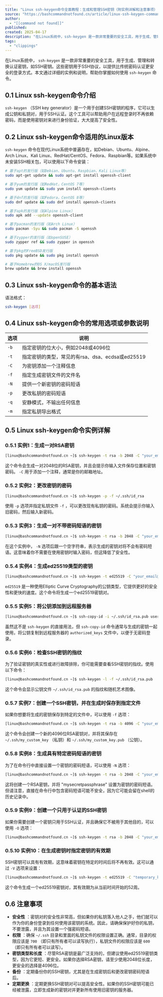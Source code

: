 ```yaml
---
title: "Linux ssh-keygen命令全面教程：生成和管理SSH密钥（附实例详解和注意事项）-Linux入门自学网"
source: "https://bashcommandnotfound.cn/article/linux-ssh-keygen-command"
author:
  - "[[command not found]]"
published:
created: 2025-04-17
description: "在Linux系统中，ssh-keygen 是一款非常重要的安全工具，用于生成、管理和转换认证密钥，如SSH密钥。这些密钥用于SSH协议，以提供比传统密码认证更安全的登录方式。本文通过详细的实例和说明，帮助你掌握如何使用 ssh-keygen 命令。 Linux ssh-keygen命令介绍 ssh-"
tags:
  - "clippings"
---
```

在Linux系统中， `ssh-keygen` 是一款非常重要的安全工具，用于生成、管理和转换认证密钥，如SSH密钥。这些密钥用于SSH协议，以提供比传统密码认证更安全的登录方式。本文通过详细的实例和说明，帮助你掌握如何使用 `ssh-keygen` 命令。

## 0.1 Linux ssh-keygen命令介绍

`ssh-keygen` （SSH key generator）是一个用于创建SSH密钥的程序，它可以生成公钥和私钥对，用于SSH认证。这个工具可以帮助用户在远程登录时不再依赖密码，而是使用密钥对来进行身份验证，大大提高了安全性。

## 0.2 Linux ssh-keygen命令适用的Linux版本

`ssh-keygen` 命令在现代Linux系统中普遍存在，如Debian、Ubuntu、Alpine、Arch Linux、Kali Linux、RedHat/CentOS、Fedora、Raspbian等。如果系统中未安装SSH相关包，可以使用以下命令安装：

```bash
# 基于apt的发行版（如Debian、Ubuntu、Raspbian、Kali Linux等）
sudo apt-get update && sudo apt-get install openssh-client

# 基于yum的发行版（如RedHat，CentOS 7等）
sudo yum update && sudo yum install openssh-clients

# 基于dnf的发行版（如Fedora，CentOS 8等）
sudo dnf update && sudo dnf install openssh-clients

# 基于apk的发行版（如Alpine Linux）
sudo apk add --update openssh-client

# 基于pacman的发行版（如Arch Linux）
sudo pacman -Syu && sudo pacman -S openssh

# 基于zypper的发行版（如openSUSE）
sudo zypper ref && sudo zypper in openssh

# 基于pkg的FreeBSD发行版
sudo pkg update && sudo pkg install openssh

# 基于Homebrew的OS X/macOS发行版
brew update && brew install openssh
```

## 0.3 Linux ssh-keygen命令的基本语法

语法格式：

```bash
ssh-keygen [选项]
```

## 0.4 Linux ssh-keygen命令的常用选项或参数说明

| 选项 | 说明 |
| --- | --- |
| `-b` | 指定密钥的位大小，例如2048或4096位 |
| `-t` | 指定密钥的类型，常见的有rsa、dsa、ecdsa或ed25519 |
| `-C` | 为密钥添加一个注释信息 |
| `-f` | 指定生成密钥文件的文件名 |
| `-N` | 提供一个新密钥的密码短语 |
| `-p` | 更改私钥的密码短语 |
| `-q` | 安静模式，不输出任何信息 |
| `-m` | 指定私钥导出格式 |

## 0.5 Linux ssh-keygen命令实例详解

### 0.5.1 实例1：生成一对RSA密钥

```bash
[linux@bashcommandnotfound.cn ~]$ ssh-keygen -t rsa -b 2048 -C "your_email@example.com"
```

这个命令会生成一对2048位的RSA密钥，并且会提示你输入文件保存位置和密钥密码。 `-C` 用于添加一个注释，通常是你的邮箱地址。

### 0.5.2 实例2：更改密钥的密码

```bash
[linux@bashcommandnotfound.cn ~]$ ssh-keygen -p -f ~/.ssh/id_rsa
```

使用 `-p` 选项并指定私钥文件 `-f` ，可以更改现有私钥的密码。系统会提示你输入旧密码，然后输入新密码。

### 0.5.3 实例3：生成一对不带密码短语的密钥

```bash
[linux@bashcommandnotfound.cn ~]$ ssh-keygen -t rsa -b 2048 -C "your_email@example.com" -N ""
```

在这个实例中， `-N` 选项后跟一个空字符串，表示生成的密钥对将不会有密码短语。这意味着你不需要在使用密钥时输入密码，但这降低了安全性。

### 0.5.4 实例4：生成ed25519类型的密钥

```bash
[linux@bashcommandnotfound.cn ~]$ ssh-keygen -t ed25519 -C "your_email@example.com"
```

`ed25519` 是一种使用Elliptic Curve Cryptography的公钥类型，它提供更好的安全性和更快的速度。这个命令将生成一个ed25519密钥对。

### 0.5.5 实例5：将公钥添加到远程服务器

```bash
[linux@bashcommandnotfound.cn ~]$ ssh-copy-id -i ~/.ssh/id_rsa.pub user@remote-host
```

虽然这不是 `ssh-keygen` 的直接用法，但 `ssh-copy-id` 命令通常与生成的密钥一起使用，将公钥复制到远程服务器的 `authorized_keys` 文件中，以便于无密码登录。

### 0.5.6 实例6：检查SSH密钥的指纹

为了验证密钥的真实性或进行故障排除，你可能需要查看SSH密钥的指纹。使用以下命令：

```bash
[linux@bashcommandnotfound.cn ~]$ ssh-keygen -l -f ~/.ssh/id_rsa.pub
```

这个命令会显示公钥文件 `~/.ssh/id_rsa.pub` 的指纹和随机艺术图像。

### 0.5.7 实例7：创建一个SSH密钥，并在生成时保存到指定文件

如果你想要将生成的密钥保存到特定的文件中，可以使用 `-f` 选项：

```bash
[linux@bashcommandnotfound.cn ~]$ ssh-keygen -t rsa -b 4096 -C "your_email@example.com" -f ~/.ssh/my_custom_key
```

这个命令会创建一个新的4096位RSA密钥对，并将其保存在 `~/.ssh/my_custom_key` （私钥）和 `~/.ssh/my_custom_key.pub` （公钥）。

### 0.5.8 实例8：生成具有特定密码短语的密钥

为了在命令行中直接设置一个密钥的密码短语，可以使用 `-N` 选项：

```bash
[linux@bashcommandnotfound.cn ~]$ ssh-keygen -t rsa -b 2048 -C "your_email@example.com" -N "mysecretpassphrase"
```

这将创建一个RSA密钥，并将 "mysecretpassphrase" 设置为密钥的密码短语。但请注意，直接在命令行中包含密码短语可能不安全，因为它可能会留在shell的历史记录中。

### 0.5.9 实例9：创建一个只用于认证的SSH密钥

如果你需要创建一个密钥只用于SSH认证，并且确保它不被用于其他目的，可以使用 `-O` 选项：

```bash
[linux@bashcommandnotfound.cn ~]$ ssh-keygen -t rsa -b 2048 -C "your_email@example.com" -O use-only-for-authentication=yes
```

### 0.5.10 实例10：在生成密钥时指定密钥的有效期

SSH密钥可以具有有效期，这意味着密钥在特定的时间后将不再有效。这可以通过 `-V` 选项来设置：

```bash
[linux@bashcommandnotfound.cn ~]$ ssh-keygen -t ed25519 -C "temporary_key" -V +52w
```

这个命令生成一个ed25519密钥对，其有效期为从当前时间开始的52周。

## 0.6 注意事项

- **安全性** ：密钥对的安全性非常高，但如果你的私钥落入他人之手，他们就可以作为你的身份登录到任何使用该密钥的系统。因此，请确保保护好你的私钥，不要泄露，并且为其设置一个强密码短语。
- **权限** ：确保 `~/.ssh` 目录和里面的私钥文件的权限设置正确。通常，目录的权限应该是 `700` （即只有所有者可以读写执行），私钥文件的权限应该是 `600` （即只有所有者可以读写）。
- **密钥类型和长度** ：尽管RSA密钥是最广泛支持的，但建议使用ed25519密钥类型，因为它更短、更安全。如果你选择RSA密钥，请至少使用2048位长度，更安全的选择是4096位。
- **备份** ：定期备份你的SSH密钥，尤其是在生成密钥后和更改密钥密码短语后。
- **定期更换** ：定期更换SSH密钥对可以提高安全性。如果你的SSH密钥可能已经被泄露，立即生成新的密钥对并更新所有使用旧密钥的服务器。